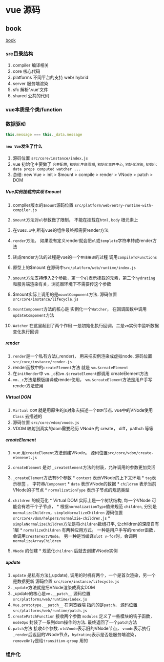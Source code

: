 # vue 源码

## book

[book](https://ustbhuangyi.github.io/vue-analysis/prepare/flow.html)

### src目录结构

  1. compiler  编译相关
  2. core 核心代码
  3. platforms 不同平台的支持 web/ hybrid
  4. server 服务端渲染
  5. sfc 解析'.vue'文件
  6. shared 公共的代码

### vue本质是个类/function

### 数据驱动

```js
this.message === this._data.message
```

#### `new Vue`发生了什么

  1. 源码位置 `src/core/instance/index.js`
  2. vue 初始化主要做了 `合并配置`, `初始化生命周期`, `初始化事件中心`, `初始化渲染`, `初始化data props computed watcher ...`
  3. 总结: new Vue > init > $mount > compile > render > VNode > patch > DOM

##### Vue实例挂载的实现 $mount

  1. compiler版本的`$mount`源码位置 `src/platform/web/entry-runtime-with-compiler.js`
  2. `$mount`方法对`el`参数做了限制， 不能在挂载在`html`, `body` 根元素上
  3. 在vue`2.x`中,所有vue的组件最终都需要render方法
  4. `render`方法。 如果没有定义render就会把`el`或`template`字符串转成render方法
  5. 转成render方法的过程是vue的一个`在线编译`的过程 调用`compileToFunctions`

  6. 原型上的$mount 在源码中`src/platform/web/runtime/index.js`
  7. `$mount`方法支持传入2个参数，第一个`el`表示挂载的元素，第二个`hydrating`和服务端渲染有关，浏览器环境下不需要传这个参数
  8. $mount实际上调用的是`mountComponent`方法. 源码位置 `src/core/instance/lifecycle.js`
  9. `mountComponent`方法的核心是 实例化一个`Watcher`， 在回调函数中调用`updateComponent`方法
  10. `Watcher` 在这里起到了两个作用 一是初始化执行回调，二是`vm`实例中监听数据变化执行回调

##### render

  1. `render`是一个私有方法(_render)， 用来把实例渲染成虚拟node. 源码位置 `src/core/instance/render.js`
  2. render函数中的`createElement`方法 就是 `vm.$createElement`
  3. 在`initRender`中 `vm._c`和`vm.$createElement`都调用 createElement方法
  4. `vm._c`方法是模版编译成render使用， `vm.$createElement`方法是用户手写render方法使用

##### Virtual DOM
  
  1. `Virtual DOM` 就是用原生的js对象去描述一个`DOM`节点. vue中的VNode使用`Class` 去描述的
  2. 源码位置 `src/core/vdom/vnode.js`
  3. VDOM 映射到真实的dom需要经历 VNode 的 create， diff，pathch 等等

##### createElement

  1. vue 用`createElement`方法创建VNode。 源码位置`src/core/vdom/create-elemenet.js`
  2. `createElement` 是对 `_createElement`方法的封装，允许调用的参数更加灵活
  3. `_createElement`方法有5个参数
    * `context` 表示VNode的上下文环境
    * `tag`表示标签 ， 字符串/`Component`
    * `data` 表示VNode的数据
    * `children` 表示当前VNode的子节点
    * `normalizationType` 表示子节点的规范类型
  
  4. `children` 的规范化
    * Virtual DOM 实际上是一个树状结构, 每一个VNode 可能会有若干个子节点，
    * 根据`normalizationType`值来规范 `children`, 分别是`normalizeChildren`，`simpleNormalizeChildren` 源码位置 `src/core/vdom/helpers/normalzie-children.js`
    * `simpleNormalizeChildren`方法是将`children`数组打平, 让children的深度自有1层
    * `normalizeChildren` 有两种应用方式。 一种是用户手写的render函数，会调用`createTextVNode`。 另一种是当编译`slot v-for`时，会调用`normalizeArrayChildren`
  
  5. `VNode` 的创建
    * 规范化`children` 后就去创建VNode实例

##### update

  1. `update` 是私有方法(_update), 调用的时机有两个，一个是首次渲染，另一个是数据更新 源码位置 `src/core/instance/lifecycle.js`
  2. `_update`方法就是把VNode渲染成真实DOM
  3. _update的核心是`vm.__patch__` 源码位置 `src/platforms/web/runtime/index.js`
  4. `Vue.prototype.__patch__` 在浏览器端 指向的是`patch`， 源码位置 `src/platforms/web/runtime/patch.js`
  5. `createPatchFunction` 接收两个参数  `modules` 定义了一些模块的钩子函数， `nodeOps` 封装了一系列dom操作的方法. 最终返回了一个`patch`方法
  6. `patch`方法 接收4个参数. `oldVnode`表示旧的VNode节点， `vnode`表示执行`_render`后返回的VNode节点，`hydrating`表示是否是服务端渲染，`removeOnly`是给`transition-group` 用的

### 组件化
